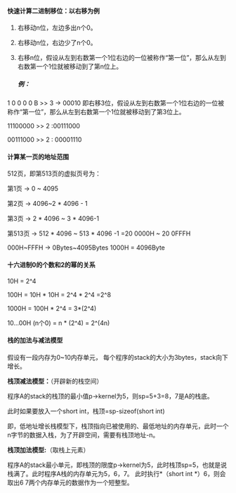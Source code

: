 #### 快速计算二进制移位：以右移为例

1. 右移动n位，左边多出n个0。

2. 右移动n位，右边少了n个0。

3. 右移n位，假设从左到右数第一个1位右边的一位被称作“第一位”，那么从左到右数第一个1位就被移动到了第n位上。 

   ##### 例：

1  0  0  0  0 B >> 3 -> 00010 即右移3位，假设从左到右数第一个1位右边的一位被称作“第一位”，那么从左到右数第一个1位就被移动到了第3位上。

11100000  >> 2 :00111000

00111000 >> 2 : 00001110

#### 计算某一页的地址范围

512页，即第513页的虚拟页号为：

第1页 -> 0 ~ 4095

第2页 -> 4096~2 * 4096 - 1

第3页 -> 2 * 4096 ~ 3 * 4096-1

第513页 -> 512 * 4096 ~ 513 * 4096 -1 =20 0000H ~ 20 0FFFH



000H~FFFH -> 0Bytes~4095Bytes 1000H = 4096Byte

#### 十六进制0的个数和2的幂的关系

10H = 2^4

100H = 10H * 10H = 2^4 * 2^4 =2^8

1000H = 100H * 2^4 = 3*(2^4)

10...00H (n个0) = n * (2^4) = 2^(4n)



#### 栈的加法与减法模型

假设有一段内存为0~10内存单元， 每个程序的stack的大小为3bytes，stack向下增长。

**栈顶减法模型：**（开辟新的栈空间）

程序A的stack的栈顶的最小值p->kernel为5，则sp=5+3=8，7是A的栈底。

此时如果要放入一个short int，栈顶=sp-sizeof(short int)

即，低地址增长栈模型下，栈顶指向已被使用的、最低地址的内存单元，此时一个n字节的数据入栈，为了开辟空间，需要有栈顶地址-n。

**栈顶加法模型:**（取栈上元素）

程序A的stack最小单元，即栈顶的限度p->kernel为5，此时栈顶sp=5，也就是说栈满了。此时程序A栈的内存单元为5，6，7。 此时执行*（short int *）6，则会取出6 7两个内存单元的数据作为一个短整型。